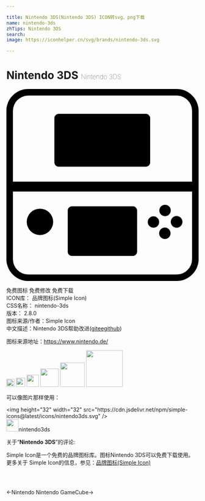 ```yaml
---

title: Nintendo 3DS(Nintendo 3DS) ICON转svg、png下载
name: nintendo-3ds
zhTips: Nintendo 3DS
search: 
image: https://iconhelper.cn/svg/brands/nintendo-3ds.svg

---
```


# Nintendo 3DS  <small style="font-size: 60%;font-weight: 100">Nintendo 3DS</small>

<div id="svg" class="svg-wrap">
<svg role="img" viewBox="0 0 24 24" xmlns="http://www.w3.org/2000/svg"><title>Nintendo 3DS icon</title><path d="M17.653 16.63a.712.712 0 1 0 1.424 0 .712.712 0 1 0-1.424 0m-9.45 4.238h7.575c.3 0 .524-.225.544-.524v-5.175c-.02-.282-.263-.525-.544-.507H8.203a.54.54 0 0 0-.544.525v5.156c0 .301.244.525.544.525zm13.051-3.525a.729.729 0 0 0 .73-.729.73.73 0 1 0-.73.729zm-1.443-.019a.714.714 0 1 0 .001 1.427.714.714 0 0 0-.001-1.427zm-.713-2.137a.712.712 0 1 0 1.424 0 .712.712 0 1 0-1.424 0M2.54 16.612a1.65 1.65 0 1 0 3.3 0 1.65 1.65 0 1 0-3.3 0M21.272 0H2.728A2.73 2.73 0 0 0-.01 2.72v18.542C.009 22.781 1.228 24 2.728 24h18.526a2.753 2.753 0 0 0 2.756-2.719V2.737C23.991 1.219 22.772 0 21.272 0zm1.913 21.281a1.92 1.92 0 0 1-1.912 1.912H2.728a1.92 1.92 0 0 1-1.913-1.912v-8.456h22.369v8.456zm0-9.694H.815v-8.85A1.92 1.92 0 0 1 2.728.824h18.544c1.049 0 1.912.863 1.912 1.913v8.85 M17.409 3.112H6.534c-.3 0-.544.263-.544.563V9.15c0 .3.226.563.544.563h10.875a.548.548 0 0 0 .544-.563V3.656a.543.543 0 0 0-.544-.544z"/></svg>
</div>
<detail full-name='nintendo-3ds'></detail>

<div class="detail-page">
<p>
<span><span class="badge-success badge">免费图标</span> <span class="badge-success badge">免费修改</span>  <span class="badge-success badge">免费下载</span> </span>
<br/>
<span>
ICON库：
<span class="badge-secondary badge">品牌图标(Simple Icon)</span> 
</span>
<br/>
<span>
CSS名称：
<span class="badge-secondary badge">nintendo-3ds</span> 
</span>

<br/>
<span>
版本：
<span class="badge-secondary badge">2.8.0</span> 
</span>
<br/>
<span>图标来源/作者：<span class="badge-light badge">Simple Icon</span></span> 
<br/>
<span class="zh-detail">中文描述：<span class="badge-primary badge">Nintendo 3DS</span><span class="help-link"><span>帮助改进</span>(<a href="https://gitee.com/liuwave/icon-helper/edit/master/json/brands/nintendo-3ds.json" target="_blank" rel="noopener noreferrer">gitee</a><a href="https://github.com/liuwave/icon-helper/edit/master/json/brands/nintendo-3ds.json" target="_blank" rel="noopener noreferrer">github</a></span>)</span><br/>
</p>
</div><div class="description description alert alert-light"><p>图标来源地址：<a href="https://www.nintendo.de/" target="_blank" rel="noopener noreferrer">https://www.nintendo.de/</a></p></div>
<div class="alert alert-dark">
<img height="21" width="21" src="https://cdn.jsdelivr.net/npm/simple-icons@latest/icons/nintendo3ds.svg" />
<img height="24" width="24" src="https://cdn.jsdelivr.net/npm/simple-icons@latest/icons/nintendo3ds.svg" />
<img height="32" width="32" src="https://cdn.jsdelivr.net/npm/simple-icons@latest/icons/nintendo3ds.svg" />
<img height="48" width="48" src="https://cdn.jsdelivr.net/npm/simple-icons@latest/icons/nintendo3ds.svg" />
<img height="64" width="64" src="https://cdn.jsdelivr.net/npm/simple-icons@latest/icons/nintendo3ds.svg" />
<img height="96" width="96" src="https://cdn.jsdelivr.net/npm/simple-icons@latest/icons/nintendo3ds.svg" />

</div>
<div>
  <p>可以像图片那样使用：    
  </p>
  <div class="alert alert-primary" style="font-size: 14px">
    &lt;img height="32" width="32" src="https://cdn.jsdelivr.net/npm/simple-icons@latest/icons/nintendo3ds.svg" /&gt;
    <copy-btn content='<img height="32" width="32" src="https://cdn.jsdelivr.net/npm/simple-icons@latest/icons/nintendo3ds.svg" />'></copy-btn>
  </div>
  <div class="alert alert-secondary">
    <img height="32" width="32" src="https://cdn.jsdelivr.net/npm/simple-icons@latest/icons/nintendo3ds.svg" />nintendo3ds
    <copy-btn content="nintendo3ds" btn-title="复制图标名称"></copy-btn>
  </div>
</div>
<div class="icon-detail__container">
<p>关于“<b>Nintendo 3DS</b>”的评论:</p>
</div>
<Vssue title="关于“Nintendo 3DS”的评论" />
<div><p>Simple Icon是一个免费的品牌图标库。图标Nintendo 3DS可以免费下载使用。更多关于  Simple Icon的信息，参见：<a target="_blank" href="https://iconhelper.cn/brands.html">品牌图标(Simple Icon)</a>
</p></div>


<div style="padding:2rem 0 " class="page-nav"><p class="inner"><span class="prev">←<router-link to="/icon/nintendo.html">Nintendo</router-link></span> <span class="next"><router-link to="/icon/nintendo-gamecube.html">Nintendo GameCube</router-link>→</span></p></div>
